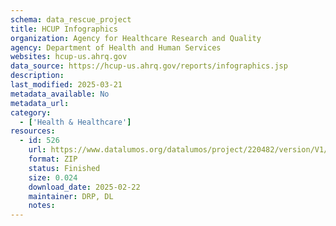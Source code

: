 ```yaml
---
schema: data_rescue_project 
title: HCUP Infographics
organization: Agency for Healthcare Research and Quality
agency: Department of Health and Human Services
websites: hcup-us.ahrq.gov
data_source: https://hcup-us.ahrq.gov/reports/infographics.jsp
description: 
last_modified: 2025-03-21
metadata_available: No
metadata_url: 
category:
  - ['Health & Healthcare'] 
resources:
  - id: 526
    url: https://www.datalumos.org/datalumos/project/220482/version/V1/view
    format: ZIP
    status: Finished
    size: 0.024
    download_date: 2025-02-22
    maintainer: DRP, DL
    notes: 
---
```

